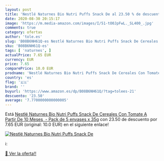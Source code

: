 ```yaml
---
layout: post
title: 'Nestlé Naturnes Bio Nutri Puffs Snack De al 23.50 % de descuento'
date: 2020-08-30 20:15:17
image: 'https://m.media-amazon.com/images/I/51-tO0JpFwL._SL400_.jpg'
comments: true
category: ofertas
author: 'tole.es'
slug: 'B08B6NH61Q-es Nestlé Naturnes Bio Nutri Puffs Snack De Cereales Con...'
sku: 'B08B6NH61Q-es'
tags: [ 'naturnes', ]
actualPrice: 7.65 EUR
currency: EUR
price: 7.65
comparePrice: 10.0 EUR
prodname: 'Nestlé Naturnes Bio Nutri Puffs Snack De Cereales Con Tomate  A Partir De 10 Meses  - Pack de 5 envases x 35g'
country: 'es'
flag: '🇪🇸'
brand: ''
buyurl: 'https://www.amazon.es/dp/B08B6NH61Q/?tag=tolees-21'
descuento: '23.50'
average: '7.7700000000000005'
---
```


Está [Nestlé Naturnes Bio Nutri Puffs Snack De Cereales Con Tomate  A Partir De 10 Meses  - Pack de 5 envases x 35g](https://www.amazon.es/dp/B08B6NH61Q/?tag=tolees-21) con 23.50 de descuento por 7.65 EUR (original: 10.0 EUR) en el siguiente enlace!

[![Nestlé Naturnes Bio Nutri Puffs Snack De](https://m.media-amazon.com/images/I/51-tO0JpFwL._SL400_.jpg)](https://www.amazon.es/dp/B08B6NH61Q/?tag=tolees-21)

ℹ️:


[🛒 Ver la oferta!!](https://www.amazon.es/dp/B08B6NH61Q/?tag=tolees-21)
